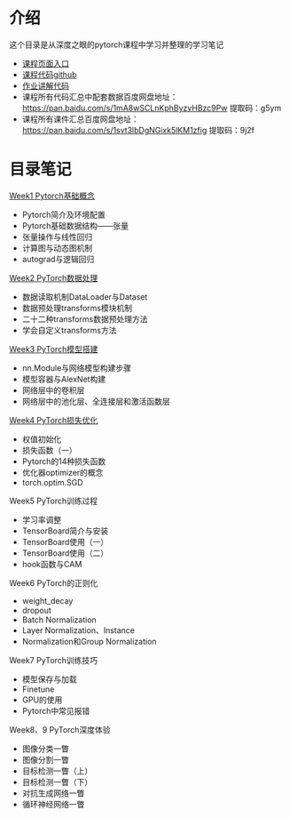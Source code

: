 # 介绍
这个目录是从深度之眼的pytorch课程中学习并整理的学习笔记

- [课程页面入口](https://ai.deepshare.net/detail/p_5df0ad9a09d37_qYqVmt85/6)
- [课程代码github](https://github.com/JansonYuan/Pytorch-Camp)
- [作业讲解代码](https://github.com/greebear/pytorch-learning)
- 课程所有代码汇总中配套数据百度网盘地址：https://pan.baidu.com/s/1mA8wSCLnKphByzvHBzc9Pw 
提取码：g5ym
- 课程所有课件汇总百度网盘地址：https://pan.baidu.com/s/1svt3lbDgNGixk5lKM1zfig 
提取码：9j2f

# 目录笔记

[Week1 Pytorch基础概念](https://nbviewer.jupyter.org/github/shiqi-lu/Learn-AI/blob/master/pytorch_deepshare/week1.ipynb)
- Pytorch简介及环境配置
- Pytorch基础数据结构——张量
- 张量操作与线性回归
- 计算图与动态图机制
- autograd与逻辑回归

[Week2 PyTorch数据处理](https://nbviewer.jupyter.org/github/shiqi-lu/Learn-AI/blob/master/pytorch_deepshare/week2.ipynb)
- 数据读取机制DataLoader与Dataset
- 数据预处理transforms模块机制
- 二十二种transforms数据预处理方法
- 学会自定义transforms方法

[Week3 PyTorch模型搭建](https://nbviewer.jupyter.org/github/shiqi-lu/Learn-AI/blob/master/pytorch_deepshare/week3.ipynb)
- nn.Module与网络模型构建步骤
- 模型容器与AlexNet构建
- 网络层中的卷积层
- 网络层中的池化层、全连接层和激活函数层

[Week4 PyTorch损失优化](https://nbviewer.jupyter.org/github/shiqi-lu/Learn-AI/blob/master/pytorch_deepshare/week4.ipynb)
- 权值初始化
- 损失函数（一）
- Pytorch的14种损失函数
- 优化器optimizer的概念
- torch.optim.SGD

Week5 PyTorch训练过程
- 学习率调整
- TensorBoard简介与安装
- TensorBoard使用（一）
- TensorBoard使用（二）
- hook函数与CAM

Week6 PyTorch的正则化
- weight_decay
- dropout
- Batch Normalization
- Layer Normalization、Instance
- Normalization和Group Normalization

Week7 PyTorch训练技巧
- 模型保存与加载
- Finetune
- GPU的使用
- Pytorch中常见报错

Week8、9 PyTorch深度体验
- 图像分类一瞥
- 图像分割一瞥
- 目标检测一瞥（上）
- 目标检测一瞥（下）
- 对抗生成网络一瞥
- 循环神经网络一瞥